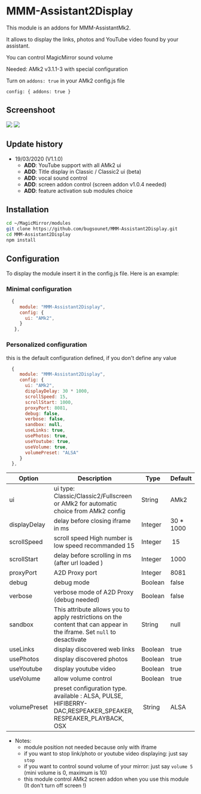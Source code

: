 # MMM-Assistant2Display

This module is an addons for MMM-AssistantMk2.

It allows to display the links, photos and YouTube video found by your assistant.

You can control MagicMirror sound volume

Needed: AMk2 v3.1.1-3 with special configuration

Turn on `addons: true` in your AMk2 config.js file

`config: { addons: true }`

## Screenshoot

 ![](https://raw.githubusercontent.com/bugsounet/MMM-Assistant2Display/dev/screenshoot2.jpeg)
 ![](https://raw.githubusercontent.com/bugsounet/MMM-Assistant2Display/dev/screenshoot1.jpg)

## Update history
 * 19/03/2020 (V1.1.0)
   * **ADD**: YouTube support with all AMk2 ui
   * **ADD**: Title display in Classic / Classic2 ui (beta)
   * **ADD**: vocal sound control
   * **ADD**: screen addon control (screen addon v1.0.4 needed)
   * **ADD**: feature activation sub modules choice 

## Installation

```sh
cd ~/MagicMirror/modules
git clone https://github.com/bugsounet/MMM-Assistant2Display.git
cd MMM-Assistant2Display
npm install
```

## Configuration
To display the module insert it in the config.js file. Here is an example:

### Minimal configuration

```js
  {
     module: "MMM-Assistant2Display",
     config: {
       ui: "AMk2",
     }
   },
```

### Personalized configuration
this is the default configuration defined, if you don't define any value

```js
  {
     module: "MMM-Assistant2Display",
     config: {
       ui: "AMk2", 
       displayDelay: 30 * 1000,
       scrollSpeed: 15,
       scrollStart: 1000,
       proxyPort: 8081,
       debug: false,
       verbose: false,
       sandbox: null,
       useLinks: true,
       usePhotos: true,
       useYoutube: true,
       useVolume: true,
       volumePreset: "ALSA"
     }
  },
```

| Option  | Description | Type | Default |
| ------- | --- | --- | --- |
| ui | ui type: Classic/Classic2/Fullscreen or AMk2 for automatic choice from AMk2 config | String | AMk2 |
| displayDelay | delay before closing iframe in ms | Integer | 30 * 1000 |
| scrollSpeed | scroll speed High number is low speed recommanded 15 | Integer | 15 |
| scrollStart | delay before scrolling in ms (after url loaded ) | Integer | 1000 |
| proxyPort | A2D Proxy port | Integer | 8081 |
| debug | debug mode | Boolean | false |
| verbose | verbose mode of A2D Proxy (debug needed) | Boolean | false |
| sandbox | This attribute allows you to apply restrictions on the content that can appear in the iframe. Set `null` to desactivate | String | null |
| useLinks | display discovered web links | Boolean | true |
| usePhotos | display discovered photos | Boolean | true |
| useYoutube | display youtube video | Boolean| true |
| useVolume | allow volume control | Boolean | true |
| volumePreset | preset configuration type. available : ALSA, PULSE, HIFIBERRY-DAC,RESPEAKER_SPEAKER, RESPEAKER_PLAYBACK, OSX  | String | ALSA |

* Notes:
  * module position not needed because only with iframe
  * if you want to stop link/photo or youtube video displaying: just say `stop`
  * if you want to control sound volume of your mirror: just say `volume 5` (mini volume is 0, maximum is 10)
  * this module control AMk2 screen addon when you use this module (It don't turn off screen !)
